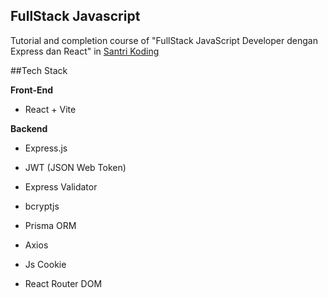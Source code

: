 ## FullStack Javascript
Tutorial and completion course of "FullStack JavaScript Developer dengan Express dan React" in [Santri Koding](https://santrikoding.com/)

##Tech Stack

<b>Front-End</b>
- React + Vite

<b>Backend</b>
- Express.js


- JWT (JSON Web Token)
- Express Validator
- bcryptjs
- Prisma ORM
- Axios
- Js Cookie
- React Router DOM
